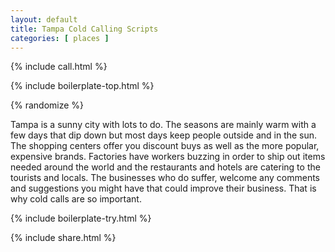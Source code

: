 ```yaml
---
layout: default
title: Tampa Cold Calling Scripts
categories: [ places ]
---
```


{% include call.html %}

{% include boilerplate-top.html %}


{% randomize %}

Tampa is a sunny city with lots to do. The seasons are mainly warm with a few days that dip down but most days keep people outside and in the sun. The shopping centers offer you discount buys as well as the more popular, expensive brands. Factories have workers buzzing in order to ship out items needed around the world and the restaurants and hotels are catering to the tourists and locals. The businesses who do suffer, welcome any comments and suggestions you might have that could improve their business. That is why cold calls are so important.

{% include boilerplate-try.html %}

{% include share.html %}